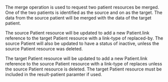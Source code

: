 
The merge operation is used to request two patient resources be merged. One of the two patients is identified as the source and on as the target. The data from the source patient will be merged with the data of the target patient.

The source Patient resource will be updated to add a new Patient.link reference to the target Patient resource with a link-type of replaced-by. The source Patient will also be updated to have a status of inactive, unless the source Patient resource was deleted.

The target Patient resource will be updated to add a new Patient.link reference to the source Patient resource with a link-type of replaces unless the source Patient resource is deleted. The target Patient resource must be included in the result-patient paramter if used.
